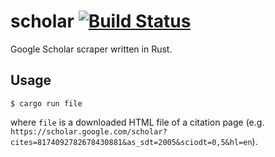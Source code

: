 scholar [![Build Status](https://travis-ci.org/ordovicia/scholar.svg?branch=master)](https://travis-ci.org/ordovicia/scholar)
=======

Google Scholar scraper written in Rust.

## Usage
```
$ cargo run file
```

where `file` is a downloaded HTML file of a citation page
(e.g. `https://scholar.google.com/scholar?cites=8174092782678430881&as_sdt=2005&sciodt=0,5&hl=en`).
